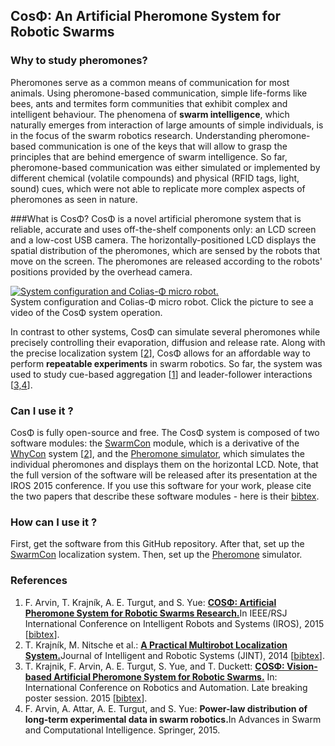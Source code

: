## CosΦ: An Artificial Pheromone System for Robotic Swarms

### Why to study pheromones?
Pheromones serve as a common means of communication for most animals.
Using pheromone-based communication, simple life-forms like bees, ants and termites form communities that exhibit complex and intelligent behaviour.
The phenomena of <b>swarm intelligence</b>, which naturally emerges from interaction of large amounts of simple individuals, is in the focus of the swarm robotics research.
Understanding pheromone-based communication is one of the keys that will allow to grasp the principles that are behind emergence of swarm intelligence.
So far, pheromone-based communication was either simulated or implemented by different chemical (volatile compounds) and physical (RFID tags, light, sound) cues, which were not able to replicate more complex aspects of pheromones as seen in nature. 

###What is CosΦ?
CosΦ is a novel artificial pheromone system that is reliable, accurate and uses off-the-shelf components only: an LCD screen and a low-cost USB camera.
The horizontally-positioned LCD displays the spatial distribution of the pheromones, which are sensed by the robots that move on the screen. 
The pheromones are released according to the robots' positions provided by the overhead camera.


[![System configuration and Colias-Φ micro robot.](https://raw.githubusercontent.com/wiki/gestom/CosPhi/images/arena.png)](https://www.youtube.com/watch?v=TkYbpEhDa58)<br/>
System configuration and Colias-Φ micro robot. Click the picture to see a video of the CosΦ system operation.

In contrast to other systems, CosΦ can simulate several pheromones while precisely controlling their evaporation, diffusion and release rate.
Along with the precise localization system [[2](#references)], CosΦ allows for an affordable way to perform <b>repeatable experiments</b> in swarm robotics.
So far, the system was used to study cue-based aggregation [[1](#references)] and leader-follower interactions [[3,4](#references)].
  
### Can I use it ?

CosΦ is fully open-source and free.
The CosΦ system is composed of two software modules: the [SwarmCon](https://github.com/gestom/CosPhi/tree/master/Localization) module, which is a derivative of the [WhyCon](http://purl.org/robotics/whycon) system [[2](#references)], and the [Pheromone simulator](https://github.com/gestom/CosPhi/tree/master/Pheromone), which simulates the individual pheromones and displays them on the horizontal LCD. Note, that the full version of the software will be released after its presentation at the IROS 2015 conference.
If you use this software for your work, please cite the two papers that describe these software modules - here is their [bibtex](http://raw.githubusercontent.com/wiki/gestom/CosPhi/papers/cite.bib).

### How can I use it ?
First, get the software from this GitHub repository. 
After that, set up the [SwarmCon](https://github.com/gestom/CosPhi/tree/master/Localization) localization system.
Then, set up the [Pheromone](https://github.com/gestom/CosPhi/tree/master/Pheromone) simulator.

### References
1. F. Arvin, T. Krajník, A. E. Turgut, and S. Yue: <b>[COSΦ: Artificial Pheromone System for Robotic Swarms Research.](http://raw.githubusercontent.com/wiki/gestom/CosPhi/papers/2015_iros_pheromone.pdf)</b>In IEEE/RSJ International Conference on Intelligent Robots and Systems (IROS), 2015 [[bibtex](http://raw.githubusercontent.com/wiki/gestom/CosPhi/papers/2015_iros_pheromone.bib)].
2. T. Krajník, M. Nitsche et al.: <b>[A Practical Multirobot Localization System.](http://raw.githubusercontent.com/wiki/gestom/CosPhi/papers/2015_JINT_whycon.pdf)</b>Journal of Intelligent and Robotic Systems (JINT), 2014 [[bibtex](http://raw.githubusercontent.com/wiki/gestom/CosPhi/papers/2015_JINT_whycon.bib)].
3. T. Krajnik, F. Arvin, A. E. Turgut, S. Yue, and T. Duckett: <b>[COSΦ: Vision-based Artificial Pheromone System for Robotic Swarms.](http://raw.githubusercontent.com/wiki/gestom/CosPhi/papers/2015_icralbp_pheromone.pdf)</b> In: International Conference on Robotics and Automation. Late breaking poster session. 2015 [[bibtex](http://raw.githubusercontent.com/wiki/gestom/CosPhi/papers/2015_icralbp_pheromone.bib)].
4. F. Arvin, A. Attar, A. E. Turgut, and S. Yue: <b>Power-law distribution of long-term experimental data in swarm robotics.</b>In Advances in Swarm and Computational Intelligence. Springer, 2015.
